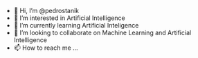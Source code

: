 - 👋 Hi, I’m @pedrostanik 
- 👀 I’m interested in Artificial Intelligence
- 🌱 I’m currently learning Artificial Inteligence
- 💞️ I’m looking to collaborate on Machine Learning and Artificial Intelligence
- 📫 How to reach me ...

<!---
pedrostanik/pedrostanik is a ✨ special ✨ repository because its `README.md` (this file) appears on your GitHub profile.
You can click the Preview link to take a look at your changes.
--->
